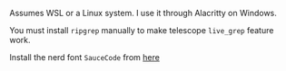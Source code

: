 Assumes WSL or a Linux system.
I use it through Alacritty on Windows.

You must install `ripgrep` manually to make telescope `live_grep` feature work.

Install the nerd font `SauceCode` from [here](https://www.programmingfonts.org/#source-code-pro)
